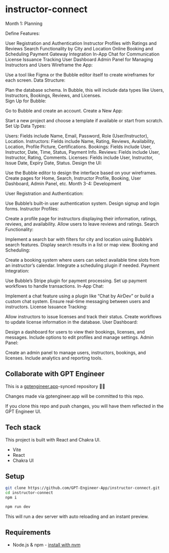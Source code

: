# instructor-connect

Month 1: Planning

Define Features:

User Registration and Authentication
Instructor Profiles with Ratings and Reviews
Search Functionality by City and Location
Online Booking and Scheduling
Payment Gateway Integration
In-App Chat for Communication
License Issuance Tracking
User Dashboard
Admin Panel for Managing Instructors and Users
Wireframe the App:

Use a tool like Figma or the Bubble editor itself to create wireframes for each screen.
Data Structure:

Plan the database schema. In Bubble, this will include data types like Users, Instructors, Bookings, Reviews, and Licenses.   
Sign Up for Bubble:

Go to Bubble and create an account.
Create a New App:

Start a new project and choose a template if available or start from scratch.
Set Up Data Types:

Users: Fields include Name, Email, Password, Role (User/Instructor), Location.
Instructors: Fields include Name, Rating, Reviews, Availability, Location, Profile Picture, Certifications.
Bookings: Fields include User, Instructor, Date, Time, Status, Payment Info.
Reviews: Fields include User, Instructor, Rating, Comments.
Licenses: Fields include User, Instructor, Issue Date, Expiry Date, Status.
Design the UI:

Use the Bubble editor to design the interface based on your wireframes.
Create pages for Home, Search, Instructor Profile, Booking, User Dashboard, Admin Panel, etc.
Month 3-4: Development

User Registration and Authentication:

Use Bubble’s built-in user authentication system.
Design signup and login forms.
Instructor Profiles:

Create a profile page for instructors displaying their information, ratings, reviews, and availability.
Allow users to leave reviews and ratings.
Search Functionality:

Implement a search bar with filters for city and location using Bubble’s search features.
Display search results in a list or map view.
Booking and Scheduling:

Create a booking system where users can select available time slots from an instructor’s calendar.
Integrate a scheduling plugin if needed.
Payment Integration:

Use Bubble’s Stripe plugin for payment processing.
Set up payment workflows to handle transactions.
In-App Chat:

Implement a chat feature using a plugin like “Chat by AirDev” or build a custom chat system.
Ensure real-time messaging between users and instructors.
License Issuance Tracking:

Allow instructors to issue licenses and track their status.
Create workflows to update license information in the database.
User Dashboard:

Design a dashboard for users to view their bookings, licenses, and messages.
Include options to edit profiles and manage settings.
Admin Panel:

Create an admin panel to manage users, instructors, bookings, and licenses.
Include analytics and reporting tools.

## Collaborate with GPT Engineer

This is a [gptengineer.app](https://gptengineer.app)-synced repository 🌟🤖

Changes made via gptengineer.app will be committed to this repo.

If you clone this repo and push changes, you will have them reflected in the GPT Engineer UI.

## Tech stack

This project is built with React and Chakra UI.

- Vite
- React
- Chakra UI

## Setup

```sh
git clone https://github.com/GPT-Engineer-App/instructor-connect.git
cd instructor-connect
npm i
```

```sh
npm run dev
```

This will run a dev server with auto reloading and an instant preview.

## Requirements

- Node.js & npm - [install with nvm](https://github.com/nvm-sh/nvm#installing-and-updating)
